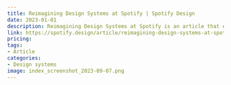 ```yaml
---
title: Reimagining Design Systems at Spotify | Spotify Design
date: 2023-01-01
description: Reimagining Design Systems at Spotify is an article that explains how Spotify designed a new design system to better serve its users.
link: https://spotify.design/article/reimagining-design-systems-at-spotify
pricing: 
tags: 
- Article
categories: 
- Design systems
image: index_screenshot_2023-09-07.png
---
```

